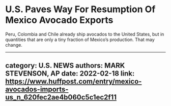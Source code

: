 # U.S. Paves Way For Resumption Of Mexico Avocado Exports

Peru, Colombia and Chile already ship avocados to the United States, but in quantities that are only a tiny fraction of Mexico’s production. That may change.

---
category: U.S. NEWS
authors: MARK STEVENSON, AP
date: 2022-02-18
link: https://www.huffpost.com/entry/mexico-avocados-imports-us_n_620fec2ae4b060c5c1ec2f11
---
